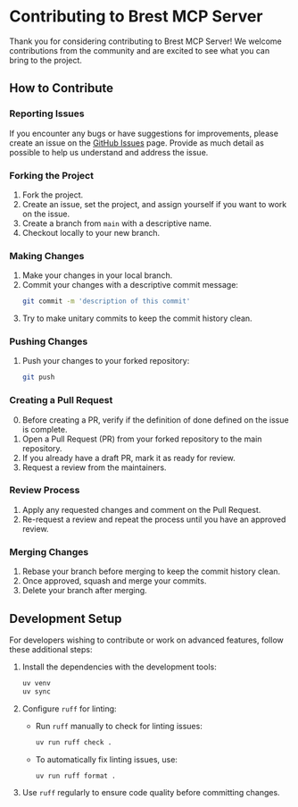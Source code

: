 # Contributing to Brest MCP Server

Thank you for considering contributing to Brest MCP Server! We welcome contributions from the community and are excited to see what you can bring to the project.

## How to Contribute

### Reporting Issues

If you encounter any bugs or have suggestions for improvements, please create an issue on the [GitHub Issues](https://github.com/Nijal-AI/brest-mcp-server/issues) page. Provide as much detail as possible to help us understand and address the issue.

### Forking the Project

1. Fork the project.
2. Create an issue, set the project, and assign yourself if you want to work on the issue.
3. Create a branch from `main` with a descriptive name.
4. Checkout locally to your new branch.

### Making Changes

1. Make your changes in your local branch.
2. Commit your changes with a descriptive commit message:
    ```bash
    git commit -m 'description of this commit'
    ```
3. Try to make unitary commits to keep the commit history clean.

### Pushing Changes

1. Push your changes to your forked repository:
    ```bash
    git push
    ```

### Creating a Pull Request

0. Before creating a PR, verify if the definition of done defined on the issue is complete.
1. Open a Pull Request (PR) from your forked repository to the main repository.
2. If you already have a draft PR, mark it as ready for review.
3. Request a review from the maintainers.

### Review Process

1. Apply any requested changes and comment on the Pull Request.
2. Re-request a review and repeat the process until you have an approved review.

### Merging Changes

1. Rebase your branch before merging to keep the commit history clean.
2. Once approved, squash and merge your commits.
3. Delete your branch after merging.

## Development Setup

For developers wishing to contribute or work on advanced features, follow these additional steps:

1. Install the dependencies with the development tools:
    ```bash
    uv venv
    uv sync
    ```

2. Configure `ruff` for linting:
    - Run `ruff` manually to check for linting issues:
        ```bash
        uv run ruff check .
        ```
    - To automatically fix linting issues, use:
        ```bash
        uv run ruff format .
        ```

4. Use `ruff` regularly to ensure code quality before committing changes.

